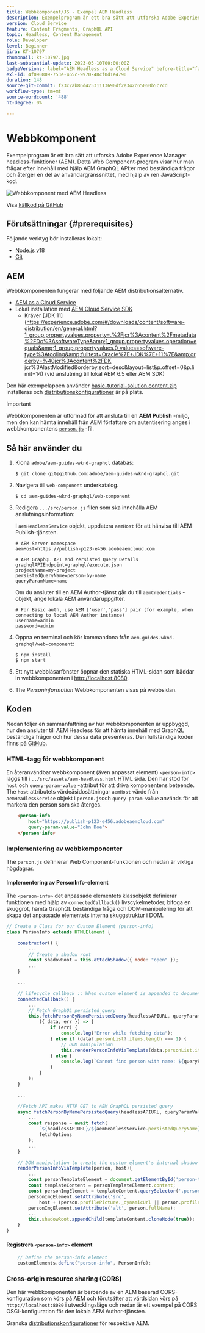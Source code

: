 ```yaml
---
title: Webbkomponent/JS - Exempel AEM Headless
description: Exempelprogram är ett bra sätt att utforska Adobe Experience Manager headless-funktioner (AEM). Den här webbkomponenten/JS-applikationen visar hur du ställer frågor till innehåll med hjälp AEM GraphQL API:er med beständiga frågor.
version: Cloud Service
feature: Content Fragments, GraphQL API
topic: Headless, Content Management
role: Developer
level: Beginner
jira: KT-10797
thumbnail: kt-10797.jpg
last-substantial-update: 2023-05-10T00:00:00Z
badgeVersions: label="AEM Headless as a Cloud Service" before-title="false"
exl-id: 4f090809-753e-465c-9970-48cf0d1e4790
duration: 148
source-git-commit: f23c2ab86d42531113690df2e342c65060b5c7cd
workflow-type: tm+mt
source-wordcount: '488'
ht-degree: 0%

---
```


# Webbkomponent

Exempelprogram är ett bra sätt att utforska Adobe Experience Manager headless-funktioner (AEM). Detta Web Component-program visar hur man frågar efter innehåll med hjälp AEM GraphQL API:er med beständiga frågor och återger en del av användargränssnittet, med hjälp av ren JavaScript-kod.

![Webbkomponent med AEM Headless](./assets/web-component/web-component.png)

Visa [källkod på GitHub](https://github.com/adobe/aem-guides-wknd-graphql/tree/main/web-component)

## Förutsättningar {#prerequisites}

Följande verktyg bör installeras lokalt:

+ [Node.js v18](https://nodejs.org/en/)
+ [Git](https://git-scm.com/)

## AEM

Webbkomponenten fungerar med följande AEM distributionsalternativ.

+ [AEM as a Cloud Service](https://experienceleague.adobe.com/docs/experience-manager-cloud-service/content/implementing/deploying/overview.html)
+ Lokal installation med [AEM Cloud Service SDK](https://experienceleague.adobe.com/docs/experience-manager-learn/cloud-service/local-development-environment-set-up/overview.html)
   + Kräver [JDK 11](https://experience.adobe.com/#/downloads/content/software-distribution/en/general.html?1_group.propertyvalues.property=.%2Fjcr%3Acontent%2Fmetadata%2FDc%3AsoftwareType&amp;1_group.propertyvalues.operation=equals&amp;1_group.propertyvalues.0_values=software-type%3Atooling&amp;fulltext=Oracle%7E+JDK%7E+11%7E&amp;orderby=%40jcr%3Acontent%2FDK jcr%3AlastModified&amp;orderby.sort=desc&amp;layout=list&amp;p.offset=0&amp;p.limit=14) (vid anslutning till lokal AEM 6.5 eller AEM SDK)

Den här exempelappen använder [basic-tutorial-solution.content.zip](../multi-step/assets/explore-graphql-api/basic-tutorial-solution.content.zip) installeras och [distributionskonfigurationer](../deployment/web-component.md) är på plats.


>[!IMPORTANT]
>
>Webbkomponenten är utformad för att ansluta till en __AEM Publish__ -miljö, men den kan hämta innehåll från AEM författare om autentisering anges i webbkomponentens [`person.js`](https://github.com/adobe/aem-guides-wknd-graphql/blob/main/web-component/src/person.js#L11) -fil.

## Så här använder du

1. Klona `adobe/aem-guides-wknd-graphql` databas:

   ```shell
   $ git clone git@github.com:adobe/aem-guides-wknd-graphql.git
   ```

1. Navigera till `web-component` underkatalog.

   ```shell
   $ cd aem-guides-wknd-graphql/web-component
   ```

1. Redigera `.../src/person.js` filen som ska innehålla AEM anslutningsinformation:

   I `aemHeadlessService` objekt, uppdatera `aemHost` för att hänvisa till AEM Publish-tjänsten.

   ```plain
   # AEM Server namespace
   aemHost=https://publish-p123-e456.adobeaemcloud.com
   
   # AEM GraphQL API and Persisted Query Details
   graphqlAPIEndpoint=graphql/execute.json
   projectName=my-project
   persistedQueryName=person-by-name
   queryParamName=name
   ```

   Om du ansluter till en AEM Author-tjänst går du till `aemCredentials` -objekt, ange lokala AEM användaruppgifter.

   ```plain
   # For Basic auth, use AEM ['user','pass'] pair (for example, when connecting to local AEM Author instance)
   username=admin
   password=admin
   ```

1. Öppna en terminal och kör kommandona från `aem-guides-wknd-graphql/web-component`:

   ```shell
   $ npm install
   $ npm start
   ```

1. Ett nytt webbläsarfönster öppnar den statiska HTML-sidan som bäddar in webbkomponenten i [http://localhost:8080](http://localhost:8080).
1. The _Personinformation_ Webbkomponenten visas på webbsidan.

## Koden

Nedan följer en sammanfattning av hur webbkomponenten är uppbyggd, hur den ansluter till AEM Headless för att hämta innehåll med GraphQL beständiga frågor och hur dessa data presenteras. Den fullständiga koden finns på [GitHub](https://github.com/adobe/aem-guides-wknd-graphql/tree/main/web-component).

### HTML-tagg för webbkomponent

En återanvändbar webbkomponent (även anpassat element) `<person-info>` läggs till i `../src/assets/aem-headless.html` HTML sida. Den har stöd för `host` och `query-param-value` -attribut för att driva komponentens beteende. The `host` attributets värdeåsidosättningar `aemHost` värde från `aemHeadlessService` objekt i `person.js`och `query-param-value` används för att markera den person som ska återges.

```html
    <person-info 
        host="https://publish-p123-e456.adobeaemcloud.com"
        query-param-value="John Doe">
    </person-info>
```

### Implementering av webbkomponenter

The `person.js` definierar Web Component-funktionen och nedan är viktiga högdagrar.

#### Implementering av PersonInfo-element

The `<person-info>` det anpassade elementets klassobjekt definierar funktionen med hjälp av `connectedCallback()` livscykelmetoder, bifoga en skuggrot, hämta GraphQL beständiga fråga och DOM-manipulering för att skapa det anpassade elementets interna skuggstruktur i DOM.

```javascript
// Create a Class for our Custom Element (person-info)
class PersonInfo extends HTMLElement {

    constructor() {
        ...
        // Create a shadow root
        const shadowRoot = this.attachShadow({ mode: "open" });
        ...
    }

    ...

    // lifecycle callback :: When custom element is appended to document
    connectedCallback() {
        ...
        // Fetch GraphQL persisted query
        this.fetchPersonByNamePersistedQuery(headlessAPIURL, queryParamValue).then(
            ({ data, err }) => {
                if (err) {
                    console.log("Error while fetching data");
                } else if (data?.personList?.items.length === 1) {
                    // DOM manipulation
                    this.renderPersonInfoViaTemplate(data.personList.items[0], host);
                } else {
                    console.log(`Cannot find person with name: ${queryParamValue}`);
                }
            }
        );
    }

    ...

    //Fetch API makes HTTP GET to AEM GraphQL persisted query
    async fetchPersonByNamePersistedQuery(headlessAPIURL, queryParamValue) {
        ...
        const response = await fetch(
            `${headlessAPIURL}/${aemHeadlessService.persistedQueryName}${encodedParam}`,
            fetchOptions
        );
        ...
    }

    // DOM manipulation to create the custom element's internal shadow DOM structure
    renderPersonInfoViaTemplate(person, host){
        ...
        const personTemplateElement = document.getElementById('person-template');
        const templateContent = personTemplateElement.content;
        const personImgElement = templateContent.querySelector('.person_image');
        personImgElement.setAttribute('src',
            host + (person.profilePicture._dynamicUrl || person.profilePicture._path));
        personImgElement.setAttribute('alt', person.fullName);
        ...
        this.shadowRoot.appendChild(templateContent.cloneNode(true));
    }
}
```

#### Registrera `<person-info>` element

```javascript
    // Define the person-info element
    customElements.define("person-info", PersonInfo);
```

### Cross-origin resource sharing (CORS)

Den här webbkomponenten är beroende av en AEM baserad CORS-konfiguration som körs på AEM och förutsätter att värdsidan körs på `http://localhost:8080` i utvecklingsläge och nedan är ett exempel på CORS OSGi-konfiguration för den lokala AEM Author-tjänsten.

Granska [distributionskonfigurationer](../deployment/web-component.md) för respektive AEM.
